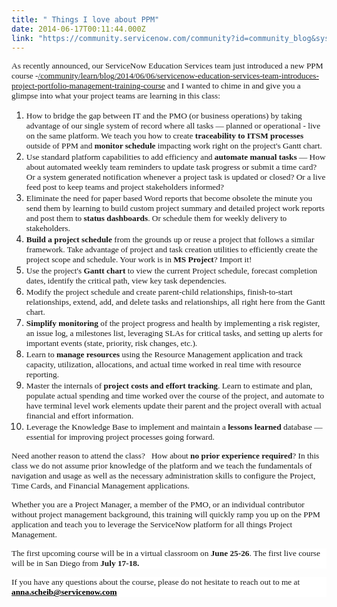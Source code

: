 ```yaml
---
title: " Things I love about PPM"
date: 2014-06-17T00:11:44.000Z
link: "https://community.servicenow.com/community?id=community_blog&sys_id=4f2e2a6ddbd0dbc01dcaf3231f961987"
---
```

<p><span style="font-size: 10pt; font-family: Calibri;">As recently announced, our ServiceNow Education Services team just introduced a new PPM course -</span><span style="font-size: 10pt; font-family: Arial;"><a _jive_internal="true" href="/community/learn/blog/2014/06/06/servicenow-education-services-team-introduces-project-portfolio-management-training-course"><span style="font-family: Calibri;">/community/learn/blog/2014/06/06/servicenow-education-services-team-introduces-project-portfolio-management-training-course</span></a></span><span style="font-size: 10pt; font-family: Calibri;"> and I wanted to chime in and give you a glimpse into what your project teams are learning in this class:</span></p><p></p><ol style="list-style-type: decimal;"><li><span style="font-size: 10pt; font-family: Calibri;">How to bridge the gap between IT and the PMO (or business operations) by taking advantage of our single system of record where all tasks — planned or operational - live on the same platform. We teach you how to create <strong>traceability to ITSM processes</strong> outside of PPM and <strong>monitor schedule</strong> impacting work right on the project's Gantt chart.</span></li><li><span style="font-size: 10pt; font-family: Calibri;">Use standard platform capabilities to add efficiency and <strong>automate manual tasks</strong> — How about automated weekly team reminders to update task progress or submit a time card? Or a system generated notification whenever a project task is updated or closed? Or a live feed post to keep teams and project stakeholders informed?</span></li><li><span style="font-size: 10pt; font-family: Calibri;">Eliminate the need for paper based Word reports that become obsolete the minute you send them by learning to build custom project summary and detailed project work reports and post them to <strong>status dashboards</strong>. Or schedule them for weekly delivery to stakeholders.</span></li><li><strong style="font-size: 10pt; font-family: Calibri;">Build a project schedule</strong><span style="font-size: 10pt; font-family: Calibri;"> from the grounds up or reuse a project that follows a similar framework. Take advantage of project and task creation utilities to efficiently create the project scope and schedule. Your work is in <strong>MS Project</strong>? Import it!</span></li><li><span style="font-size: 10pt; font-family: Calibri;">Use the project's <strong>Gantt chart</strong> to view the current Project schedule, forecast completion dates, identify the critical path, view key task dependencies.</span></li><li><span style="font-size: 10pt; font-family: Calibri;">Modify the project schedule and create parent-child relationships, finish-to-start relationships, extend, add, and delete tasks and relationships, all right here from the Gantt chart.</span></li><li><strong style="font-size: 10pt; font-family: Calibri;">Simplify monitoring</strong><span style="font-size: 10pt; font-family: Calibri;"> of the project progress and health by implementing a risk register, an issue log, a milestones list, leveraging SLAs for critical tasks, and setting up alerts for important events (state, priority, risk changes, etc.).</span></li><li><span style="font-size: 10pt; font-family: Calibri;">Learn to <strong>manage resources</strong> using the Resource Management application and track capacity, utilization, allocations, and actual time worked in real time with resource reporting.</span></li><li><span style="font-size: 10pt; font-family: Calibri;">Master the internals of <strong>project costs and effort tracking</strong>. Learn to estimate and plan, populate actual spending and time worked over the course of the project, and automate to have terminal level work elements update their parent and the project overall with actual financial and effort information.</span></li><li><span style="font-size: 10pt; font-family: Calibri;">Leverage the Knowledge Base to implement and maintain a <strong>lessons learned</strong> database — essential for improving project processes going forward.</span></li></ol><p></p><p><span style="font-size: 10pt; font-family: Calibri;">Need another reason to attend the class?   How about <strong>no prior experience required</strong>? In this class we do not assume prior knowledge of the platform and we teach the fundamentals of navigation and usage as well as the necessary administration skills to configure the Project, Time Cards, and Financial Management applications.</span></p><p></p><p><span style="font-size: 10pt; font-family: Calibri;">Whether you are a Project Manager, a member of the PMO, or an individual contributor without project management background, this training will quickly ramp you up on the PPM application and teach you to leverage the ServiceNow platform for all things Project Management.</span></p><p></p><p style="background: white;"><span style="font-size: 10pt; font-family: Calibri;">The first upcoming course will be in a virtual classroom on <strong>June 25-26</strong>. The first live course will be in San Diego from<strong> July 17-18.</strong></span></p><p></p><p style="background: white;"><span style="font-size: 10pt; font-family: Calibri;">If you have any questions about the course, please do not hesitate to reach out to me at </span><span style="font-size: 10pt; font-family: Arial;"><a href="mailto:anna.scheib@servicenow.com"><strong style="color: windowtext; font-family: Calibri;">anna.scheib@servicenow.com</strong></a></span></p>